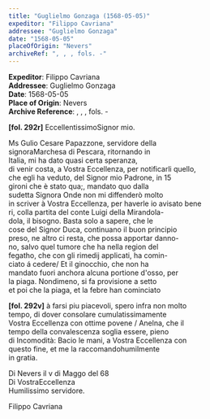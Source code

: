 ```yaml
---
title: "Guglielmo Gonzaga (1568-05-05)"
expeditor: "Filippo Cavriana"
addressee: "Guglielmo Gonzaga"
date: "1568-05-05"
placeOfOrigin: "Nevers"
archiveRef: ", , , fols. -"
---
```


**Expeditor**: Filippo Cavriana  
**Addressee**: Guglielmo Gonzaga  
**Date**: 1568-05-05  
**Place of Origin**: Nevers  
**Archive Reference**: , , , fols. -  


**[fol. 292r]**
EccellentissimoSignor mio.

  
Ms Gulio Cesare Papazzone, servidore della   
signoraMarchesa di Pescara, ritornando in   
Italia, mi ha dato quasi certa speranza,   
di venir costa, a Vostra Eccellenza, per notificarli quello,   
che egli ha veduto, del Signor mio Padrone, in 15   
gironi che è stato qua;, mandato quo dalla   
sudetta Signora Onde non mi diffenderò molto   
in scriver à Vostra Eccellenza, per haverle io avisato bene  
ri, colla partita del conte Luigi della Mirandola-  
dola, il bisogno. Basta solo a sapere, che le   
cose del Signor Duca, continuano il buon principio   
preso, ne altro ci resta, che possa apportar danno-  
no, salvo quel tumore che ha nella region del   
fegatho, che con gli rimedij applicati, ha comin-  
ciato á cedere/ Et il ginocchio, che non ha   
mandato fuori anchora alcuna portione d'osso, per   
la piaga. Nondimeno, si fa provisione a setto  
et poi che la piaga, et la febre han cominciato


**[fol. 292v]**
à farsi piu piacevoli, spero infra non molto   
tempo, di dover consolare cumulatissimamente  
Vostra Eccellenza con ottime povene / Anelna, che il   
tempo della convalescenza soglia essere, pieno   
di Incomodità: Bacio le mani, a Vostra Eccellenza con   
questo fine, et me la raccomandohumilmente  
in gratia.

Di Nevers il v di Maggo del 68  
Di VostraEccellenza  
Humilissimo servidore.
                      
Filippo Cavriana

